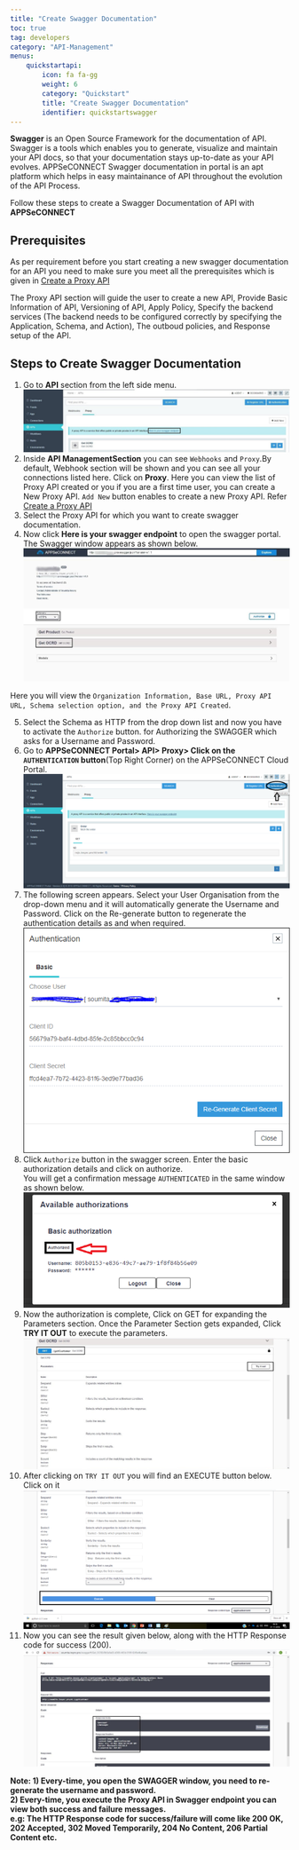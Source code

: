 ```yaml
---
title: "Create Swagger Documentation"
toc: true
tag: developers
category: "API-Management"
menus: 
    quickstartapi:
        icon: fa fa-gg
        weight: 6
        category: "Quickstart"
        title: "Create Swagger Documentation"
        identifier: quickstartswagger
---
```


**Swagger** is an Open Source Framework for the documentation of API. Swagger is a tools which enables you to generate, visualize and 
maintain your API docs, so that your documentation stays up-to-date as your API evolves. APPSeCONNECT Swagger documentation in portal is an apt platform 
which helps in easy maintainance of API throughout the evolution of the API Process.

Follow these steps to create a Swagger Documentation of API with **APPSeCONNECT**

## Prerequisites

As per requirement before you start creating a new swagger documentation for an API you need to make sure you meet all the 
prerequisites which is given in  [Create a Proxy API](/api-management/steps-to-create-proxy-endpoint/)

The Proxy API section will guide the user to create a new API, Provide Basic Information of API, Versioning of API, Apply Policy, Specify the 
backend services (The backend needs to be configured correctly by specifying the Application, Schema, and Action), The outboud policies,
and Response setup of the API.  

## Steps to Create Swagger Documentation

1. Go to **API** section from the left side menu.
![api-swagger](/staticfiles/api-management/media/api-swagger.png)
2. Inside **API ManagementSection** you can see `Webhooks` and `Proxy`.By default, Webhook section will be
  shown and you can see all your connections listed here. Click on **Proxy**. Here you can view the list of Proxy API created or you if you are a 
  first time user, you can create a New Proxy API. `Add New` button enables to create a new Proxy API. Refer [Create a Proxy API](/api-management/steps-to-create-proxy-endpoint/)
3. Select the Proxy API for which you want to create swagger documentation. 
4. Now click **Here is your swagger endpoint** to open the swagger portal. The Swagger window appears as shown below.  
![swagger-screen](/staticfiles/api-management/media/swagger-screen.png)

Here you will view the `Organization Information, Base URL, Proxy API URL, Schema selection option, and the Proxy API Created`.

5. Select the Schema as HTTP from the drop down list and now you have to activate the `Authorize` button. 
 for Authorizing the SWAGGER which asks for a Username and Password.
6. Go to **APPSeCONNECT Portal> API> Proxy> Click on the `AUTHENTICATION` button**(Top Right Corner) on the APPSeCONNECT Cloud Portal.
![authentication-proxy](/staticfiles/api-management/media/authentication-proxy.png)
7. The following screen appears. Select your User Organisation from the drop-down menu and it will automatically generate the 
 Username and Password. Click on the Re-generate button to regenerate the authentication details as and when required.
![authentication-re-generation](/staticfiles/api-management/media/authentication-re-generation.png)
8. Click `Authorize` button in the swagger screen. Enter the basic authorization details and click on authorize.	
You will get a confirmation message `AUTHENTICATED` in the same window as shown below.
![swagger-authorization](/staticfiles/api-management/media/swagger-authorization.png)
9. Now the authorization is complete, Click on GET for expanding the Parameters section. 
Once the Parameter Section gets expanded,  Click **TRY IT OUT** to execute the parameters.
![swagger-parameter-execution](/staticfiles/api-management/media/swagger-parameter-execution.png)
10.  After clicking on `TRY IT OUT` you will find an EXECUTE button below. Click on it
![execute-button-swagger](/staticfiles/api-management/media/execute-button-swagger.png)  
11.  Now you can see the result given below, along with the HTTP Response code for success (200).
![swagger-response](/staticfiles/api-management/media/swagger-response.png)

**Note: 1) Every-time, you open the SWAGGER window, you need to re-generate the username and password.    
        2) Every-time, you execute the Proxy API in Swagger endpoint you can view both success and failure messages.   
           e.g: The HTTP Response code for success/failure will come like 200 OK, 202 Accepted, 
           302 Moved Temporarily, 204 No Content, 206 Partial Content etc.**  
